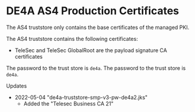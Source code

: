 # DE4A AS4 Production Certificates

The AS4 truststore only contains the base certificates of the managed PKI.

The AS4 truststore contains the following certificates:
* TeleSec and TeleSec GlobalRoot are the payload signature CA certificates

The password to the trust store is `de4a`.
The password to the trust store is `de4a`.

Updates
* 2022-05-04 "de4a-truststore-smp-v3-pw-de4a2.jks"
    * Added the "Telesec Business CA 21"
